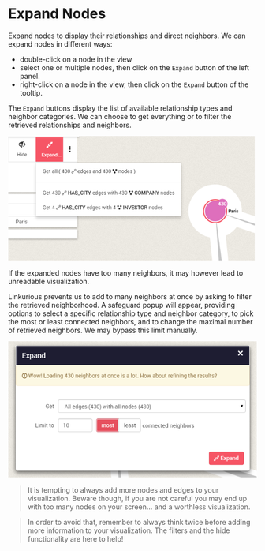 # Expand Nodes

Expand nodes to display their relationships and direct neighbors. We can expand nodes in different ways:

* double-click on a node in the view
* select one or multiple nodes, then click on the ```Expand``` button of the left panel.
* right-click on a node in the view, then click on the ```Expand``` button of the tooltip.

The ```Expand``` buttons display the list of available relationship types and neighbor categories. We can choose to get everything or to filter the retrieved relationships and neighbors.

![Expand-menu](lke-expand-menu.png)

If the expanded nodes have too many neighbors, it may however lead to unreadable visualization.

Linkurious prevents us to add to many neighbors at once by asking to filter the retrieved neighborhood. A safeguard popup will appear, providing options to select a specific relationship type and neighbor category, to pick the most or least connected neighbors, and to change the maximal number of retrieved neighbors. We may bypass this limit manually.

![Expand-modal](lke-expand-modal.png)

> It is tempting to always add more nodes and edges to your visualization. Beware though, if you are not careful you may end up with too many nodes on your screen... and a worthless visualization.

> In order to avoid that, remember to always think twice before adding more information to your visualization. The filters and the hide functionality are here to help!
